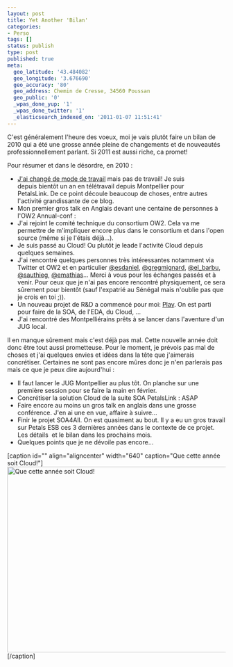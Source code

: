 ```yaml
---
layout: post
title: Yet Another 'Bilan'
categories:
- Perso
tags: []
status: publish
type: post
published: true
meta:
  geo_latitude: '43.484082'
  geo_longitude: '3.676690'
  geo_accuracy: '80'
  geo_address: Chemin de Cresse, 34560 Poussan
  geo_public: '0'
  _wpas_done_yup: '1'
  _wpas_done_twitter: '1'
  _elasticsearch_indexed_on: '2011-01-07 11:51:41'
---
```

<!-- p.p1 {margin: 0.0px 0.0px 0.0px 0.0px; font: 12.0px Helvetica} p.p2 {margin: 0.0px 0.0px 0.0px 0.0px; font: 12.0px Helvetica; min-height: 14.0px} -->C'est généralement l'heure des voeux, moi je vais plutôt faire un bilan de 2010 qui a été une grosse année pleine de changements et de nouveautés professionnellement parlant. Si 2011 est aussi riche, ca promet!

Pour résumer et dans le désordre, en 2010 :
<ul>
	<li><a title="Bilan de 6 mois de télétravail" href="http://chamerling.org/2010/08/26/bilan-de-6-mois-de-teletravail/">J'ai changé de mode de travail</a> mais pas de travail! Je suis depuis bientôt un an en télétravail depuis Montpellier pour PetalsLink. De ce point découle beaucoup de choses, entre autres l'activité grandissante de ce blog.</li>
	<li> Mon premier gros talk en Anglais devant une centaine de personnes à l'OW2 Annual-conf :</li>
	<li>J'ai rejoint le comité technique du consortium OW2. Cela va me permettre de m'impliquer encore plus dans le consortium et dans l'open source (même si je l'étais déjà...).</li>
	<li>Je suis passé au Cloud! Ou plutôt je leade l'activité Cloud depuis quelques semaines.</li>
	<li>J'ai rencontré quelques personnes très intéressantes notamment via Twitter et OW2 et en particulier <a href="http://twitter.com/esdaniel">@esdaniel</a>, <a href="http://twitter.com/gregmignard">@gregmignard</a>, <a href="http://twitter.com/el_barbu">@el_barbu</a>, <a href="http://twitter.com/sauthieg">@sauthieg</a>, <a href="http://twitter.com/emathias">@emathias</a>... Merci à vous pour les échanges passés et à venir. Pour ceux que je n'ai pas encore rencontré physiquement, ce sera sûrement pour bientôt (sauf l'expatrié au Sénégal mais n'oublie pas que je crois en toi ;)).</li>
	<li>Un nouveau projet de R&amp;D a commencé pour moi: <a href="http://play-project.eu/">Play</a>. On est parti pour faire de la SOA, de l'EDA, du Cloud, ...</li>
	<li>J'ai rencontré des Montpelliérains prêts à se lancer dans l'aventure d'un JUG local.</li>
</ul>
Il en manque sûrement mais c'est déjà pas mal. Cette nouvelle année doit donc être tout aussi prometteuse. Pour le moment, je prévois pas mal de choses et j'ai quelques envies et idées dans la tête que j'aimerais concrétiser. Certaines ne sont pas encore mûres donc je n'en parlerais pas mais ce que je peux dire aujourd'hui :
<ul>
	<li>Il faut lancer le JUG Montpellier au plus tôt. On planche sur une première session pour se faire la main en février.</li>
	<li>Concrétiser la solution Cloud de la suite SOA PetalsLink : ASAP</li>
	<li>Faire encore au moins un gros talk en anglais dans une grosse conférence. J'en ai une en vue, affaire à suivre...</li>
	<li>Finir le projet SOA4All. On est quasiment au bout. Il y a eu un gros travail sur Petals ESB ces 3 dernières années dans le contexte de ce projet. Les détails  et le bilan dans les prochains mois.</li>
	<li>Quelques points que je ne dévoile pas encore...</li>
</ul>
<p style="text-align:center;">

[caption id="" align="aligncenter" width="640" caption="Que cette année soit Cloud!"]<a href="http://www.flickr.com/photos/hamerling/4811987674/"><img title="Que cette année soit Cloud!" src="http://farm5.static.flickr.com/4098/4811987674_ff39ae417b_z.jpg" alt="Que cette année soit Cloud!" width="640" height="427" /></a>[/caption]

</p>
